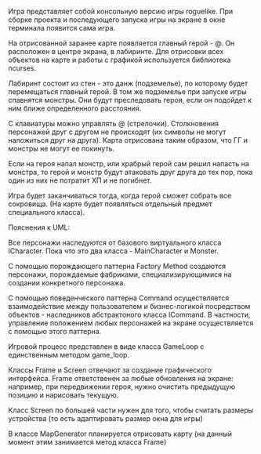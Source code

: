 Игра представляет собой консольную версию игры roguelike. При сборке проекта и последующего запуска игры на экране в
окне терминала появится сама игра.

На отрисованной заранее карте появляется главный герой - @. Он расположен в центре экрана, в лабиринте. Для отрисовки
всех объектов на карте и работы с графикой используется библиотека ncurses.

Лабиринт состоит из стен - это данж (подземелье), по которому будет перемещаться главный герой. В том же подземелье при
запуске игры спавнятся монстры. Они будут преследовать героя, если он подойдет к ним ближе определенного расстояния.

С клавиатуры можно управлять @ (стрелочки). Столкновения персонажей друг с другом не происходят (их символы не могут
наложиться друг на друга). Карта отрисована таким образом, что ГГ и монстры не могут ее покинуть.

Если на героя напал монстр, или храбрый герой сам решил напасть на монстра, то герой и монстр будут атаковать друг друга
до тех пор, пока один из них не потратит ХП и не погибнет.

Игра будет заканчиваться тогда, когда герой сможет собрать все сокровища. (На карте будет появляться отдельный предмет
специального класса).

Пояснения к UML:

Все персонажи наследуются от базового виртуального класса ICharacter. Пока что это два класса - MainCharacter и Monster.

С помощью порождающего паттерна Factory Method создаются персонажи, порождаемые фабриками, специализирующимися на
создании конкретного персонажа.

С помощью поведенческого паттерна Command осуществляется взаимодействие между пользователем и бизнес-логикой посредством
объектов - наследников абстрактоного класса ICommand. В частности, управление положением любых персонажей на экране
осуществляется с помощью этого паттерна.

Игровой процесс представлен в виде класса GameLoop с единственным методом game_loop.

Классы Frame и Screen отвечают за создание графического интерфейса. Frame ответственен за любые обновления на экране:
например, при передвижении героя, нужно очистить предыдущую позицию и нарисовать текущую.

Класс Screen по большей части нужен для того, чтобы считать размеры устройства (то есть адаптировать размер окна для
игры)

В классе MapGenerator планируется отрисовать карту (на данный момент этим занимается метод класса Frame)
